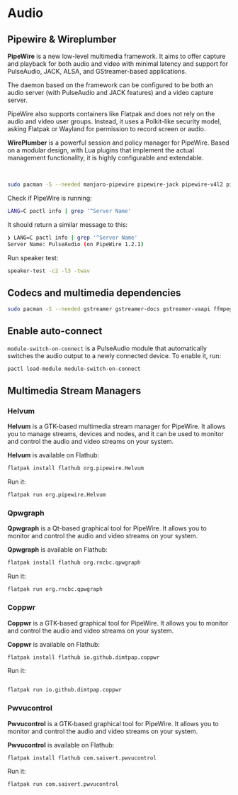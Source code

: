 # Audio

## Pipewire & Wireplumber

**PipeWire** is a new low-level multimedia framework. It aims to offer capture and playback for both audio and video with minimal latency and support for PulseAudio, JACK, ALSA,
and GStreamer-based applications.

The daemon based on the framework can be configured to be both an audio server (with PulseAudio and JACK features) and a video capture server.

PipeWire also supports containers like Flatpak and does not rely on the audio and video user groups. Instead, it uses a Polkit-like security model, asking Flatpak or Wayland for
permission to record screen or audio.

**WirePlumber** is a powerful session and policy manager for PipeWire. Based on a modular design, with Lua plugins that implement the actual management functionality, it is highly
configurable and extendable.

<br/>

```Bash
sudo pacman -S --needed manjaro-pipewire pipewire-jack pipewire-v4l2 pipewire-docs wireplumber
```

Check if PipeWire is running:

```Bash
LANG=C pactl info | grep '^Server Name'
```

It should return a similar message to this:

```Bash
❯ LANG=C pactl info | grep '^Server Name'
Server Name: PulseAudio (on PipeWire 1.2.1)
```

Run speaker test:

```Bash
speaker-test -c2 -l3 -twav
```

## Codecs and multimedia dependencies

```Bash
sudo pacman -S --needed gstreamer gstreamer-docs gstreamer-vaapi ffmpegthumbnailer vorbis-tools gst-libav ffmpeg gst-plugins-bad gst-plugins-base gst-plugins-good gst-plugins-ugly libde265 openh264 x264 x265 ffmpeg4.4 ffmpegthumbs giflib lib32-giflib libpng lib32-libpng libldap lib32-libldap gnutls lib32-gnutls mpg123 lib32-mpg123 openal lib32-openal v4l-utils lib32-v4l-utils libpulse lib32-libpulse libgpg-error lib32-libgpg-error alsa-plugins lib32-alsa-plugins alsa-lib lib32-alsa-lib libjpeg-turbo lib32-libjpeg-turbo sqlite lib32-sqlite libxcomposite lib32-libxcomposite libxinerama lib32-libxinerama libgcrypt lib32-libgcrypt ncurses lib32-ncurses ocl-icd lib32-ocl-icd libxslt lib32-xslt libva lib32-libva gtk3 lib32-gtk3 gst-plugins-base-libs lib32-gst-plugins-base-libs vulkan-icd-loader lib32-vulkan-icd-loader mc vifm aspell cdrtools glew lib32-dbus-glib lib32-freeglut lib32-glew lib32-gtk2 lib32-imlib2 lib32-libappindicator-gtk2 lib32-libcaca lib32-libcurl-compat lib32-libcurl-gnutls lib32-libdbusmenu-glib lib32-libdbusmenu-gtk2 lib32-libid3tag lib32-libidn11 lib32-libindicator-gtk2 lib32-libjpeg6-turbo lib32-libmikmod lib32-libmodplug lib32-libnm lib32-libpng12 lib32-librtmp0 lib32-libtheora lib32-libtiff lib32-libudev0-shim lib32-libvpx lib32-libwebp lib32-openssl lib32-pipewire lib32-sdl lib32-sdl2_image lib32-sdl2_mixer lib32-sdl2_ttf lib32-sdl_image lib32-sdl_mixer lib32-sdl_ttf lib32-smpeg libcurl-compat libcurl-gnutls libdbusmenu-gtk2 libgcrypt15 libidn11 libindicator-gtk2 libjpeg6-turbo librtmp0 libtiff4 libudev0-shim libvpx openssl opusfile sdl2_image sdl2_mixer sdl2_ttf sdl_image sdl_mixer sdl_ttf smpeg
```

## Enable auto-connect

`module-switch-on-connect` is a PulseAudio module that automatically switches the audio output to a newly connected device. To enable it, run:

```Bash
pactl load-module module-switch-on-connect
```

## Multimedia Stream Managers

### Helvum

**Helvum** is a GTK-based multimedia stream manager for PipeWire. It allows you to manage streams, devices and nodes, and it can be used to monitor and control the audio and video
streams on your system.

**Helvum** is available on Flathub:

```Bash
flatpak install flathub org.pipewire.Helvum
```

Run it:

```Bash
flatpak run org.pipewire.Helvum
```

### Qpwgraph

**Qpwgraph** is a Qt-based graphical tool for PipeWire. It allows you to monitor and control the audio and video streams on your system.

**Qpwgraph** is available on Flathub:

```Bash
flatpak install flathub org.rncbc.qpwgraph
```

Run it:

```Bash
flatpak run org.rncbc.qpwgraph
```

### Coppwr

**Coppwr** is a GTK-based graphical tool for PipeWire. It allows you to monitor and control the audio and video streams on your system.

**Coppwr** is available on Flathub:

```Bash
flatpak install flathub io.github.dimtpap.coppwr
```

Run it:

```Bash

flatpak run io.github.dimtpap.coppwr
```

### Pwvucontrol

**Pwvucontrol** is a GTK-based graphical tool for PipeWire. It allows you to monitor and control the audio and video streams on your system.

**Pwvucontrol** is available on Flathub:

```Bash
flatpak install flathub com.saivert.pwvucontrol
```

Run it:

```Bash
flatpak run com.saivert.pwvucontrol
```
